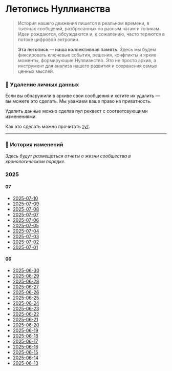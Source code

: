 # Летопись Нуллианства

> История нашего движения пишется в реальном времени, в тысячах сообщений, разбросанных по разным чатам и топикам. Идеи рождаются, обсуждаются и, к сожалению, часто теряются в потоке цифровой энтропии.
>
> **Эта летопись — наша коллективная память.** Здесь мы будем фиксировать ключевые события, решения, конфликты и яркие моменты, формирующие Нуллианство. Это не просто архив, а инструмент для анализа нашего развития и сохранения самых ценных мыслей.

### 🧹 Удаление личных данных

Если вы обнаружили в архиве свои сообщения и хотите их удалить — вы можете это сделать. Мы уважаем ваше право на приватность.

Удалить данные можно сделав пул реквест с соответсвующими изменениями.

Как это сделать можно прочитать [тут](../contribute/how-to-contribute.md).

---

### 📜 История изменений

*Здесь будут размещаться отчеты о жизни сообщества в хронологическом порядке.*
### 2025

#### 07

- [2025-07-10](reports/2025-07-10.md)
- [2025-07-09](reports/2025-07-09.md)
- [2025-07-08](reports/2025-07-08.md)
- [2025-07-07](reports/2025-07-07.md)
- [2025-07-06](reports/2025-07-06.md)
- [2025-07-05](reports/2025-07-05.md)
- [2025-07-04](reports/2025-07-04.md)
- [2025-07-03](reports/2025-07-03.md)
- [2025-07-02](reports/2025-07-02.md)
- [2025-07-01](reports/2025-07-01.md)

#### 06

- [2025-06-30](reports/2025-06-30.md)
- [2025-06-29](reports/2025-06-29.md)
- [2025-06-28](reports/2025-06-28.md)
- [2025-06-27](reports/2025-06-27.md)
- [2025-06-26](reports/2025-06-26.md)
- [2025-06-25](reports/2025-06-25.md)
- [2025-06-24](reports/2025-06-24.md)
- [2025-06-23](reports/2025-06-23.md)
- [2025-06-22](reports/2025-06-22.md)
- [2025-06-21](reports/2025-06-21.md)
- [2025-06-20](reports/2025-06-20.md)
- [2025-06-19](reports/2025-06-19.md)
- [2025-06-18](reports/2025-06-18.md)
- [2025-06-17](reports/2025-06-17.md)
- [2025-06-16](reports/2025-06-16.md)
- [2025-06-15](reports/2025-06-15.md)
- [2025-06-14](reports/2025-06-14.md)
- [2025-06-13](reports/2025-06-13.md)

